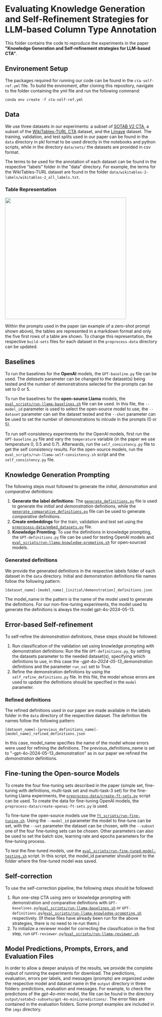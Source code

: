 # Evaluating Knowledge Generation and Self-Refinement Strategies for LLM-based Column Type Annotation
This folder contains the code to reproduce the experiments in the paper <b>"Knowledge Generation and Self-refinement strategies for LLM-based CTA"</b>.

## Environement Setup

The packages required for running our code can be found in the `cta-self-ref.yml` file. To build the enviroment, after cloning this repository, navigate to the folder containing the yml file and run the following command:

 `conda env create -f cta-self-ref.yml`

## Data
We use three datasets in our experiments: a subset of <a href="https://webdatacommons.org/structureddata/sotab/v2/">SOTAB V2 CTA</a>, a subset of the <a href="https://github.com/sunlab-osu/TURL">WikiTables-TURL CTA</a> dataset, and the <a href="https://github.com/alan-turing-institute/SemAIDA/tree/master/IJCAI19/SemColHNN_Codes/Limaye">Limaye</a> dataset. The training, validation, and test splits used in our paper can be found in the `data` directory in pkl format to be used directly in the notebooks and python scripts, while in the directory `data/sets/` the datasets are provided in csv format.

The terms to be used for the annotation of each dataset can be found in the respective "labels" folder in the "data" directory. For example, the terms for the WikiTables-TURL dataset are found in the folder `data/wikitables-2-labels/wikitables-2_all_labels.txt`.

### Table Representation
<img src="imgs/zero-shot-prompt.jpg" width="400"></img>

Within the prompts used in the paper (an example of a zero-shot prompt shown above), the tables are represented in a markdown format and only the five first rows of a table are shown. To change this representation, the respective `build-sets` files for each dataset in the `preprocess-data` directory can be updated.

## Baselines
To run the baselines for the <b>OpenAI</b> models, the `GPT-baseline.py` file can be used. The <i>datasets</i> parameter can be changed to the dataset(s) being tested and the number of demonstrations selected for the prompts can be set to 0 or 5.

To run the baselines for the <b>open-source Llama</b> models, the <a href="https://github.com/wbsg-uni-mannheim/TabAnnGPT/blob/main/KnowledgeSelfRefinementForCTA/eval_scripts/run-llama-baselines.sh">`eval_scripts/run-llama-baselines.sh`</a> file can be used. In this file, the `--model_id` parameter is used to select the open-source model to use, the `--dataset` parameter can set the dataset tested and the `--shot` parameter can be used to set the number of demonstrations to inlcude in the prompts (0 or 5).

To run self-consistency experiments for the OpenAI models, first run the `GPT-baseline.py` file and vary the `temperature` variable (in the paper we use temperature 0, 0.5 and 0.7). Afterwards, run the `self_consistency.py` file to get the self consistency results. For the open-source models, run the `eval_scripts/run-llama-self-consistency.sh` script and the `self_consistency.py` file.

## Knowledge Generation Prompting

The following steps must followed to generate the <i>initial</i>, <i>demonstration</i> and <i>comparative</i> definitions:

1. <b>Generate the label definitions</b>: The <a href="https://github.com/wbsg-uni-mannheim/TabAnnGPT/blob/main/KnowledgeSelfRefinementForCTA/generate_definitions.py">`generate_definitions.py`</a> file is used to generate the <i>initial</i> and <i>demonstration</i> definitions, while the <a href="https://github.com/wbsg-uni-mannheim/TabAnnGPT/blob/main/KnowledgeSelfRefinementForCTA/generate_compatative_definitions.py">`generate_comparative_definitions.py`</a> file can be used to generate <i>comparative</i> definitions.
2. <b>Create embeddings</b> for the train, validation and test set using the <a href="https://github.com/wbsg-uni-mannheim/TabAnnGPT/blob/main/KnowledgeSelfRefinementForCTA/preprocess-data/embed_datasets.py">`preprocess-data/embed_datasets.py`</a> file.
3. <b>Knowledge Promting</b>: To use the definitions in knowledge prompting, the `GPT-definitions.py` file can be used for testing OpenAI models and <a href="https://github.com/wbsg-uni-mannheim/TabAnnGPT/blob/main/KnowledgeSelfRefinementForCTA/eval_scripts/run-llama-knowledge-prompting.sh.sh">`eval_scripts/run-llama-knowledge-prompting.sh`</a> for open-sourced models.

### Generated definitions
We provide the generated definitions in the respective labels folder of each dataset in the `data` directory. Initial and demonstration definitions file names follow the following pattern:

`[dataset_name]-[model_name]_[initial/demonstration]_definitions.json`

The model_name in the pattern is the name of the model used to generate the definitions. For our non-fine-tuning experiments, the model used to generate the definitions is always the model gpt-4o-2024-05-13.

## Error-based Self-refinement

To self-refine the <i>demonstration</i> definitions, these steps should be followed:

1. Run classification of the validation set using knowledge prompting with demonstration definitions: Run the file `GPT-definitions.py`, by setting the datasets parameter to the needed dataset(s), specifying which definitions to use, in this case the <i>-gpt-4o-2024-05-13_demonstration</i> definitions and the parameter `run_val` set to True.
2. Refine the demonstration definitions by using the `self_refine_definitions.py` file. In this file, the model whose errors are used to update the definitions should be specified in the `model` parameter.

### Refined definitions
The refined definitions used in our paper are made available in the labels folder in the `data` directory of the respecitive dataset. The definition file names follow the following pattern: 

`[dataset_name]-[previous_definitions_name]-[model_name]_refined_definitions.json`

In this case, model_name specifies the name of the model whose errors were used for refining the definitions. The previous_definitions_name is set to "-gpt-4o-2024-05-13_demonstration" as in our paper we refined the <i>demonstration</i> definitions.

## Fine-tuning the Open-source Models
To create the four fine-tuning sets described in the paper (simple set, fine-tuning with definitions, multi-task set and multi-task-3 set) for the fine-tuning Llama experiments, the <a href="https://github.com/wbsg-uni-mannheim/TabAnnGPT/blob/main/KnowledgeSelfRefinementForCTA/preprocess-data/create-ft-sets.py">`preprocess-data/create-ft-sets.py`</a> script can be used. To create the data for fine-tuning OpenAI models, the <a >`preprocess-data/create-openai-ft-sets.py`</a> is used.

To fine-tune the open-source models use the <a href="">`ft_scripts/run-fine-tuning.sh`</a>. Using the `--model_id` parameter the model to fine-tune can be set, with the `--set` parameter the dataset can be chosen, with the `--subset` one of the four fine-tuning sets can be chosen. Other parameters can also be used to set the batch size, learning rate and epochs parameters for the fine-tuning process.

To test the fine-tuned models, use the <a href="">`eval_scripts/run-fine-tuned-model-testing.sh`</a> script. In this script, the model_id parameter should point to the folder where the fine-tuned model was saved.

## Self-correction
To use the self-correction pipeline, the following steps should be followed:

1. Run one-step CTA using zero or knowledge prompting with demonstration and comparative definitions with `GPT-baselines.py`/<a href="https://github.com/wbsg-uni-mannheim/TabAnnGPT/blob/main/KnowledgeSelfRefinementForCTA/eval_scripts/run-llama-baselines.sh">`eval_scripts/run-llama-baselines.sh`</a> or `GPT-definitions.py`/<a href="https://github.com/wbsg-uni-mannheim/TabAnnGPT/blob/main/KnowledgeSelfRefinementForCTA/eval_scripts/run-llama-knowledge-prompting.sh.sh">`eval_scripts/run-llama-knowledge-prompting.sh`</a> respectively. (If these files have already been run for the above strategies, there is no need to re-run them.)
2. To initialize a reviewer model for correcting the classification in the first step, run `GPT-reviewer.py`/<a href="https://github.com/wbsg-uni-mannheim/TabAnnGPT/blob/main/KnowledgeSelfRefinementForCTA/eval_scripts/run-llama-reviewer.sh">`eval_scripts/run-llama-reviewer.sh`</a>.

## Model Predictions, Prompts, Errors, and Evaluation Files
In order to allow a deeper analysis of the results, we provide the complete output of running the experiments for download. The predictions, evaluation, errors per labels, and messages (prompts) are organized under the respective model and dataset name in the `output` directory in three folders: predictions, evaluation and messages. For example, to check the predictions of the <i>gpt-4o-mini</i> model, the file can be found in the directory `output/sotabv2-subsetu/gpt-4o-mini/predictions/`. The error files are contained in the evaluation folders. Some prompt examples are included in the `imgs` directory.
